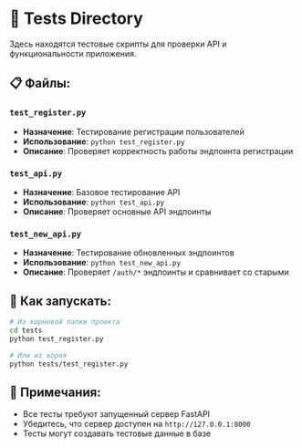 # 🧪 Tests Directory

Здесь находятся тестовые скрипты для проверки API и функциональности приложения.

## 📋 Файлы:

### `test_register.py`
- **Назначение**: Тестирование регистрации пользователей
- **Использование**: `python test_register.py`
- **Описание**: Проверяет корректность работы эндпоинта регистрации

### `test_api.py`
- **Назначение**: Базовое тестирование API
- **Использование**: `python test_api.py`
- **Описание**: Проверяет основные API эндпоинты

### `test_new_api.py`
- **Назначение**: Тестирование обновленных эндпоинтов
- **Использование**: `python test_new_api.py`
- **Описание**: Проверяет `/auth/*` эндпоинты и сравнивает со старыми

## 🚀 Как запускать:

```bash
# Из корневой папки проекта
cd tests
python test_register.py

# Или из корня
python tests/test_register.py
```

## 📝 Примечания:

- Все тесты требуют запущенный сервер FastAPI
- Убедитесь, что сервер доступен на `http://127.0.0.1:8000`
- Тесты могут создавать тестовые данные в базе 